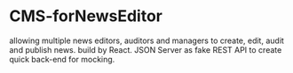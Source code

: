 # CMS-forNewsEditor

allowing multiple news editors, auditors and managers to create, edit, audit and publish news.
build by React.
JSON Server as fake REST API to create quick back-end for mocking.



